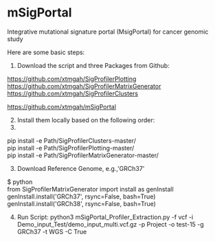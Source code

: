 # mSigPortal
Integrative mutational signature portal (MsigPortal) for cancer genomic study

Here are some basic steps:

1. Download the script and three Packages from Github: <br>

https://github.com/xtmgah/SigProfilerPlotting<br>
https://github.com/xtmgah/SigProfilerMatrixGenerator<br>
https://github.com/xtmgah/SigProfilerClusters<br>

https://github.com/xtmgah/mSigPortal


2. Install them locally based on the following order: <br>
3. 
pip install -e Path/SigProfilerClusters-master/ <br>
pip install -e Path/SigProfilerPlotting-master/ <br>
pip install -e Path/SigProfilerMatrixGenerator-master/ <br>


3. Download Reference Genome, e.g.,'GRCh37’  

$ python <br>
from SigProfilerMatrixGenerator import install as genInstall <br>
genInstall.install('GRCh37', rsync=False, bash=True)<br>
genInstall.install('GRCh38', rsync=False, bash=True)<br>

 

4. Run Script:
python3 mSigPortal_Profiler_Extraction.py -f vcf -i Demo_input_Test/demo_input_multi.vcf.gz -p Project -o test-15 -g GRCh37 -t WGS -C True

 
